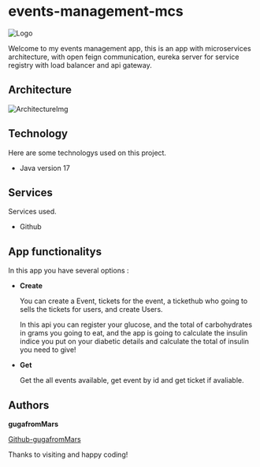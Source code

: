 # events-management-mcs

![Logo](https://www.moretimepa.co.uk/wp-content/uploads/shutterstock_378811030.jpg)

Welcome to my events management app, this is an app with microservices architecture, with open feign communication, eureka server for service registry with load balancer and api gateway.


## Architecture

![ArchitectureImg](https://github.com/gugafromMARS/events-management-mcs/assets/116969206/65adf39b-a374-49e8-a3b8-848efad0e8ea)


## Technology

Here are some technologys used on this project.

* Java version 17

## Services

Services used.

* Github
  

## App functionalitys

In this app you have several options :

* **Create**

  You can create a Event, tickets for the event, a tickethub who going to sells the tickets for users, and create Users.

  In this api you can register your glucose, and the total of carbohydrates in grams you going to eat, and the app is going to calculate the insulin indice you put on your diabetic details and calculate the total of insulin you need to give!
* **Get**

  Get the all events available, get event by id and get ticket if avaliable.
 
## Authors

**gugafromMars**

[Github-gugafromMars](https://github.com/gugafromMARS)

Thanks to visiting and happy coding!
